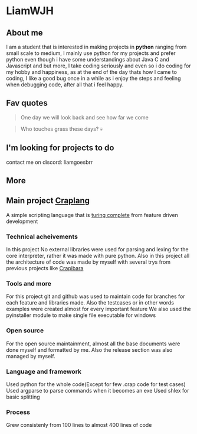 # LiamWJH

## About me
I am a student that is interested in making projects in **python** ranging from small scale to medium,
I mainly use python for my projects and prefer python even though i have some understandings about Java C and Javascript and but more,
I take coding seriously and even so i do coding for my hobby and happiness, as at the end of the day thats how I came to coding,
I like a good bug once in a while as i enjoy the steps and feeling when debugging code, after all that i feel happy.

## Fav quotes
> One day we will look back and see how far we come

> Who touches grass these days? 💀

## I'm looking for projects to do
contact me on discord: liamgoesbrr


## More

## Main project [Craplang](https://github.com/LiamWJH/Craplang)

A simple scripting language that is [turing complete](https://en.wikipedia.org/wiki/Turing_completeness) from feature driven development

### Technical acheivements
In this project No external libraries were used for parsing and lexing for the core interpreter, rather it was made with pure python.
Also in this project all the architecture of code was made by myself with several trys from previous projects like [Crapibara](https://github.com/LiamWJH/Crapibara)
  
### Tools and more
For this project git and github was used to maintain code for branches for each feature and libraries made.
Also the testcases or in other words examples were created almost for every important feature
We also used the pyinstaller module to make single file executable for windows

### Open source
For the open source maintainment, almost all the base documents were done myself and formatted by me.
Also the release section was also managed by myself.

### Language and framework
Used python for the whole code(Except for few .crap code for test cases)
Used argparse to parse commands when it becomes an exe
Used shlex for basic splitting

### Process
Grew consistenly from 100 lines to almost 400 lines of code




